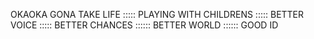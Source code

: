 OKAOKA GONA TAKE LIFE ::::: PLAYING WITH CHILDRENS ::::: BETTER VOICE ::::: BETTER CHANCES :::::: BETTER WORLD :::::: GOOD ID